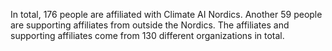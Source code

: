 In total, 176 people are affiliated with Climate AI Nordics. Another 59 people are supporting affiliates from outside the Nordics. The affiliates and supporting affiliates come from 130 different organizations in total.
